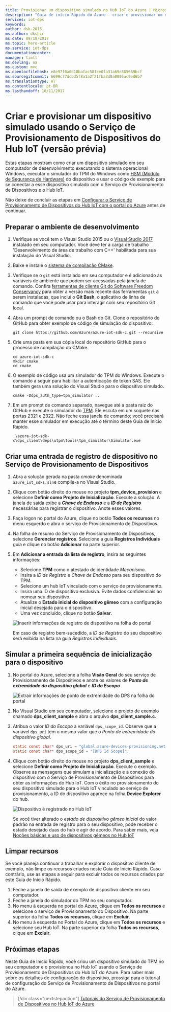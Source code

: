 ```yaml
---
title: Provisionar um dispositivo simulado no Hub IoT do Azure | Microsoft Docs
description: "Guia de início Rápido do Azure - criar e provisionar um dispositivo simulado usando o Serviço de Provisionamento de Dispositivos do Hub IoT do Azure"
services: iot-dps
keywords: 
author: dsk-2015
ms.author: dkshir
ms.date: 09/18/2017
ms.topic: hero-article
ms.service: iot-dps
documentationcenter: 
manager: timlt
ms.devlang: na
ms.custom: mvc
ms.openlocfilehash: e8e97f0a0d18bafac581ce0fa31a69e385669bcf
ms.sourcegitcommit: 6699c77dcbd5f8a1a2f21fba3d0a0005ac9ed6b7
ms.translationtype: HT
ms.contentlocale: pt-BR
ms.lasthandoff: 10/11/2017
---
```

# <a name="create-and-provision-a-simulated-device-using-iot-hub-device-provisioning-service-preview"></a>Criar e provisionar um dispositivo simulado usando o Serviço de Provisionamento de Dispositivos do Hub IoT (versão prévia)

Estas etapas mostram como criar um dispositivo simulado em seu computador de desenvolvimento executando o sistema operacional Windows, executar o simulador do TPM do Windows como [HSM (Módulo de Segurança de Hardware)](https://azure.microsoft.com/blog/azure-iot-supports-new-security-hardware-to-strengthen-iot-security/) do dispositivo e usar o código de exemplo para se conectar a esse dispositivo simulado com o Serviço de Provisionamento de Dispositivos e o Hub IoT. 

Não deixe de concluir as etapas em [Configurar o Serviço de Provisionamento de Dispositivos do Hub IoT com o portal do Azure](./quick-setup-auto-provision.md) antes de continuar.

<a id="setupdevbox"></a>
## <a name="prepare-the-development-environment"></a>Preparar o ambiente de desenvolvimento 

1. Verifique se você tem o Visual Studio 2015 ou o [Visual Studio 2017](https://www.visualstudio.com/vs/) instalado em seu computador. Você deve ter a carga de trabalho 'Desenvolvimento de área de trabalho com C++' habilitada para sua instalação do Visual Studio.

2. Baixe e instale o [sistema de compilação CMake](https://cmake.org/download/).

3. Verifique se o `git` está instalado em seu computador e é adicionado às variáveis de ambiente que podem ser acessadas pela janela de comando. Confira [ferramentas de cliente Git do Software Freedom Conservancy](https://git-scm.com/download/) para obter a versão mais recente das ferramentas `git` a serem instaladas, que inclui o **Git Bash**, o aplicativo de linha de comando que você pode usar para interagir com seu repositório Git local. 

4. Abra um prompt de comando ou o Bash do Git. Clone o repositório do GitHub para obter exemplo de código de simulação do dispositivo:
    
    ```cmd/sh
    git clone https://github.com/Azure/azure-iot-sdk-c.git --recursive
    ```

5. Crie uma pasta em sua cópia local do repositório GitHub para o processo de compilação do CMake. 

    ```cmd/sh
    cd azure-iot-sdk-c
    mkdir cmake
    cd cmake
    ```

6. O exemplo de código usa um simulador do TPM do Windows. Execute o comando a seguir para habilitar a autenticação de token SAS. Ele também gera uma solução do Visual Studio para o dispositivo simulado.

    ```cmd/sh
    cmake -Ddps_auth_type=tpm_simulator ..
    ```

7. Em um prompt de comando separado, navegue até a pasta raiz do GitHub e execute o simulador do [TPM](https://docs.microsoft.com/windows/device-security/tpm/trusted-platform-module-overview). Ele escuta em um soquete nas portas 2321 e 2322. Não feche essa janela de comando; você precisará manter esse simulador em execução até o término deste Guia de Início Rápido. 

    ```cmd/sh
    .\azure-iot-sdk-c\dps_client\deps\utpm\tools\tpm_simulator\Simulator.exe
    ```

## <a name="create-a-device-enrollment-entry-in-the-device-provisioning-service"></a>Criar uma entrada de registro de dispositivo no Serviço de Provisionamento de Dispositivos

1. Abra a solução gerada na pasta *cmake* denominada `azure_iot_sdks.sln`e compile-a no Visual Studio.

2. Clique com botão direito do mouse no projeto **tpm_device_provision** e selecione **Definir como Projeto de Inicialização**. Execute a solução. A janela de saída exibe a  **_Chave de Endosso_**  e a  **_ID de Registro_**  necessárias para registrar o dispositivo. Anote esses valores. 

3. Faça logon no portal do Azure, clique no botão **Todos os recursos** no menu esquerdo e abra o serviço de Provisionamento de Dispositivos.

4. Na folha de resumo do Serviço de Provisionamento de Dispositivos, selecione **Gerenciar registros**. Selecione a guia **Registros Individuais** guia e clique no botão **Adicionar** na parte superior. 

5. Em **Adicionar a entrada da lista de registro**, insira as seguintes informações:
    - Selecione **TPM** como o atestado de identidade *Mecanismo*.
    - Insira a *ID de Registro* e *Chave de Endosso* para seu dispositivo do TPM. 
    - Selecione um hub IoT vinculado com o serviço de provisionamento.
    - Insira uma ID de dispositivo exclusiva. Evite dados confidenciais ao nomear seu dispositivo.
    - Atualize o **Estado inicial do dispositivo gêmeo** com a configuração inicial desejada para o dispositivo.
    - Uma vez concluído, clique no botão **Salvar**. 

    ![Inserir informações de registro de dispositivo na folha do portal](./media/quick-create-simulated-device/enter-device-enrollment.png)  

   Em caso de registro bem-sucedido, a *ID de Registro* do seu dispositivo será exibida na lista na guia *Registros Individuais*. 


<a id="firstbootsequence"></a>
## <a name="simulate-first-boot-sequence-for-the-device"></a>Simular a primeira sequência de inicialização para o dispositivo

1. No portal do Azure, selecione a folha **Visão Geral** do seu serviço de Provisionamento de Dispositivos e anote os valores de  **_Ponto de extremidade do dispositivo global_**  e   **_ID do Escopo_** .

    ![Extrair informações de ponto de extremidade do DPS na folha do portal](./media/quick-create-simulated-device/extract-dps-endpoints.png) 

2. No Visual Studio em seu computador, selecione o projeto de exemplo chamado **dps_client_sample** e abra o arquivo **dps_client_sample.c**.

3. Atribua o valor _ID do Escopo_ à variável `dps_scope_id`. Observe que a variável `dps_uri` tem o mesmo valor que o _Ponto de extremidade do dispositivo global_. 

    ```c
    static const char* dps_uri = "global.azure-devices-provisioning.net";
    static const char* dps_scope_id = "[DPS Id Scope]";
    ```

4. Clique com botão direito do mouse no projeto **dps_client_sample** e selecione **Definir como Projeto de Inicialização**. Execute o exemplo. Observe as mensagens que simulam a inicialização e a conexão do dispositivo com o Serviço de Provisionamento de Dispositivos para obter as informações do Hub IoT. Com o êxito no provisionamento do seu dispositivo simulado para o Hub IoT vinculado ao serviço de provisionamento, a ID do dispositivo aparece na folha **Device Explorer** do hub. 

    ![Dispositivo é registrado no Hub IoT](./media/quick-create-simulated-device/hub-registration.png) 

    Se você tiver alterado o *estado de dispositivo gêmeo inicial* do valor padrão na entrada de registro para o seu dispositivo, pode receber o estado desejado duas do hub e agir de acordo. Para saber mais, veja [Noções básicas e uso de dispositivos gêmeos no Hub IoT](../iot-hub/iot-hub-devguide-device-twins.md)


## <a name="clean-up-resources"></a>Limpar recursos

Se você planeja continuar a trabalhar e explorar o dispositivo cliente de exemplo, não limpe os recursos criados neste Guia de Início Rápido. Caso contrário, use as etapas a seguir para excluir todos os recursos criados por este Guia de Início Rápido.

1. Feche a janela de saída de exemplo de dispositivo cliente em seu computador.
1. Feche a janela do simulador do TPM no seu computador.
1. No menu à esquerda no portal do Azure, clique em **Todos os recursos** e selecione o serviço de Provisionamento do Dispositivo. Na parte superior da folha **Todos os recursos**, clique em **Excluir**.  
1. No menu à esquerda no Portal do Azure, clique em **Todos os recursos** e selecione seu Hub IoT. Na parte superior da folha **Todos os recursos**, clique em **Excluir**.  

## <a name="next-steps"></a>Próximas etapas

Neste Guia de Início Rápido, você criou um dispositivo simulado do TPM no seu computador e o provisionou no Hub IoT usando o Serviço de Provisionamento de Dispositivos do Hub IoT do Azure. Para saber mais sobre os detalhes de configuração do dispositivo, prossiga para o tutorial de configuração do Serviço de Provisionamento de Dispositivos no portal do Azure. 

> [!div class="nextstepaction"]
> [Tutoriais do Serviço de Provisionamento de Dispositivos no Hub IoT do Azure](./tutorial-set-up-cloud.md)
